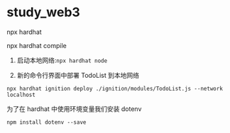 # study_web3

npx hardhat

npx hardhat compile

1. 启动本地网络:`npx hardhat node`

2. 新的命令行界面中部署 TodoList 到本地网络

`npx hardhat ignition deploy ./ignition/modules/TodoList.js --network localhost`

为了在 hardhat 中使用环境变量我们安装 dotenv

`npm install dotenv --save`